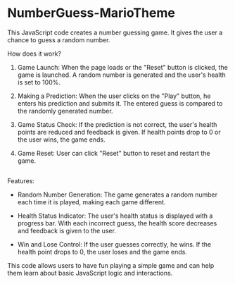 # NumberGuess-MarioTheme

This JavaScript code creates a number guessing game. It gives the user a chance to guess a random number.

How does it work?

1. Game Launch: When the page loads or the "Reset" button is clicked, the game is launched. A random number is generated and the user's health is set to 100%.

2. Making a Prediction: When the user clicks on the "Play" button, he enters his prediction and submits it. The entered guess is compared to the randomly generated number.

3. Game Status Check: If the prediction is not correct, the user's health points are reduced and feedback is given. If health points drop to 0 or the user wins, the game ends.

4. Game Reset: User can click "Reset" button to reset and restart the game.

##

Features:

- Random Number Generation: The game generates a random number each time it is played, making each game different.

- Health Status Indicator: The user's health status is displayed with a progress bar. With each incorrect guess, the health score decreases and feedback is given to the user.

- Win and Lose Control: If the user guesses correctly, he wins. If the health point drops to 0, the user loses and the game ends.

This code allows users to have fun playing a simple game and can help them learn about basic JavaScript logic and interactions.
